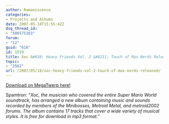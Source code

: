 ```yaml
---
author: Ramaniscence
categories:
- Projects and Albums
date: 2007-05-18T15:55:42Z
dsq_thread_id:
- "506575163"
forum:
- "12"
guid: "616"
id: 1519
title: Xoc &#038; Heavy Friends Vol. 2 &#8211; Touch of Max Nerds Released!
topic:
- "2562"
url: /2007/05/18/xoc-heavy-friends-vol-2-touch-of-max-nerds-released/
---
```


<a href="http://www.megatwerp.com/hf2.html" target="_blank">Download on MegaTwerp here!</a>

Spamtron: _&#8220;Xoc, the musician who covered the entire Super Mario World soundtrack, has arranged a new album containing music and sounds recorded by members of the Minibosses, Metroid Metal, and metroid2002 forums. The album contains 17 tracks that cover a wide variety of musical styles. It is free for download in mp3 format.&#8221;_
